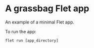 # A grassbag Flet app

An example of a minimal Flet app.

To run the app:

```
flet run [app_directory]
```